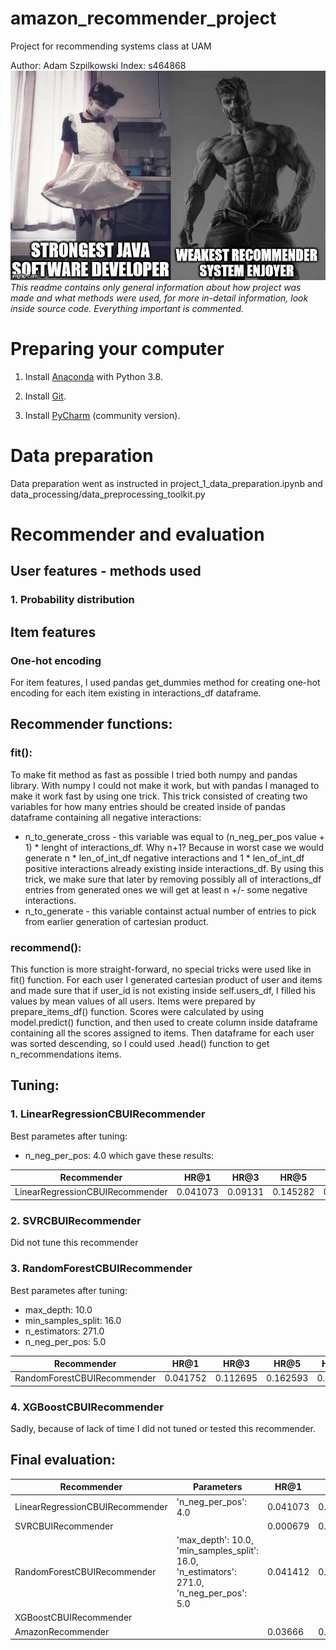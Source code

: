 # amazon_recommender_project
Project for recommending systems class at UAM

Author: Adam Szpilkowski
Index: s464868
![meme](meme_sys_rek.jpg)
*This readme contains only general information about how project was made and what methods were used, for more in-detail information, look inside source code. Everything important is commented.*

# Preparing your computer

1. Install [Anaconda](https://www.anaconda.com/products/individual) with Python 3.8.

2. Install [Git](https://git-scm.com/downloads).

3. Install [PyCharm](https://www.jetbrains.com/pycharm/) (community version).

# Data preparation

Data preparation went as instructed in project_1_data_preparation.ipynb and data_processing/data_preprocessing_toolkit.py

# Recommender and evaluation

## User features - methods used
### 1. Probability distribution

## Item features
### One-hot encoding
For item features, I used pandas get_dummies method for creating one-hot encoding for each item existing in interactions_df dataframe.

## Recommender functions:

### fit():
To make fit method as fast as possible I tried both numpy and pandas library. With numpy I could not make it work, but with pandas I managed to make it work fast by using one trick.
This trick consisted of creating two variables for how many entries should be created inside of pandas dataframe containing all negative interactions:
- n_to_generate_cross - this variable was equal to (n_neg_per_pos value + 1) * lenght of interactions_df. Why n+1? Because in worst case we would generate n * len_of_int_df negative interactions and 1 * len_of_int_df positive interactions already existing inside interactions_df. By using this trick, we make sure that later by removing possibly all of interactions_df entries from generated ones we will get at least n +/- some negative interactions.
- n_to_generate - this variable containst actual number of entries to pick from earlier generation of cartesian product.

### recommend():
This function is more straight-forward, no special tricks were used like in fit() function.
For each user I generated cartesian product of user and items and made sure that if user_id is not existing inside self.users_df, I filled his values by mean values of all users.
Items were prepared by prepare_items_df() function.
Scores were calculated by using model.predict() function, and then used to create column inside dataframe containing all the scores assigned to items.
Then dataframe for each user was sorted descending, so I could used .head() function to get n_recommendations items.

## Tuning:

### 1. LinearRegressionCBUIRecommender
Best parametes after tuning:
- n_neg_per_pos: 4.0
which gave these results:

| Recommender                     	| HR@1     	| HR@3    	| HR@5     	| HR@10    	| NDCG@1   	| NDCG@3   	| NDCG@5   	| NDCG@10  	|
|---------------------------------	|----------	|---------	|----------	|----------	|----------	|----------	|----------	|----------	|
| LinearRegressionCBUIRecommender 	| 0.041073 	| 0.09131 	| 0.145282 	| 0.230143 	| 0.041073 	| 0.070236 	| 0.091918 	| 0.119625 	|

### 2. SVRCBUIRecommender
Did not tune this recommender

### 3. RandomForestCBUIRecommender
Best parametes after tuning:
- max_depth: 10.0
- min_samples_split: 16.0
- n_estimators: 271.0
- n_neg_per_pos: 5.0

| Recommender                     	| HR@1     	| HR@3     	| HR@5     	| HR@10    	| NDCG@1   	| NDCG@3   	| NDCG@5   	| NDCG@10  	|
|---------------------------------	|----------	|----------	|----------	|----------	|----------	|----------	|----------	|----------	|
| RandomForestCBUIRecommender     	| 0.041752 	| 0.112695 	| 0.162593 	| 0.234895 	| 0.041752 	| 0.082023 	| 0.102636 	| 0.126174 	|

### 4. XGBoostCBUIRecommender
Sadly, because of lack of time I did not tuned or tested this recommender.

## Final evaluation:
| Recommender                     	| Parameters                                                                                	| HR@1     	| HR@3     	| HR@5     	| HR@10    	| NDCG@1   	| NDCG@3   	| NDCG@5   	| NDCG@10  	|
|---------------------------------	|-------------------------------------------------------------------------------------------	|----------	|----------	|----------	|----------	|----------	|----------	|----------	|----------	|
| LinearRegressionCBUIRecommender 	| 'n_neg_per_pos': 4.0                                                                      	| 0.041073 	| 0.09131  	| 0.145282 	| 0.230143 	| 0.041073 	| 0.070236 	| 0.091918 	| 0.119625 	|
| SVRCBUIRecommender              	|                                                                                           	| 0.000679 	| 0.004073 	| 0.006789 	| 0.012559 	| 0.000679 	| 0.002732 	| 0.003886 	| 0.005748 	|
| RandomForestCBUIRecommender     	| 'max_depth': 10.0, 'min_samples_split': 16.0, 'n_estimators': 271.0, 'n_neg_per_pos': 5.0 	| 0.041412 	| 0.107264 	| 0.15852  	| 0.22539  	| 0.041412 	| 0.079049 	| 0.100321 	| 0.12248  	|
| XGBoostCBUIRecommender          	|                                                                                           	|          	|          	|          	|          	|          	|          	|          	|          	|
| AmazonRecommender               	|                                                                                           	| 0.03666  	| 0.09776  	| 0.138493 	| 0.208079 	| 0.03666  	| 0.071565 	| 0.088349 	| 0.110865 	|
